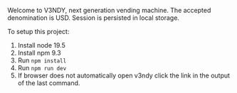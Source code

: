 Welcome to V3NDY, next generation vending machine.
The accepted denomination is USD.
Session is persisted in local storage.

To setup this project:
1. Install node 19.5
2. Install npm 9.3
3. Run `npm install`
4. Run `npm run dev`
5. If browser does not automatically open v3ndy click the link in the output of the last command.
